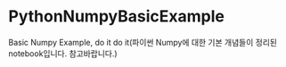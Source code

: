 # PythonNumpyBasicExample
Basic Numpy Example, do it do it(파이썬 Numpy에 대한 기본 개념들이 정리된 notebook입니다. 참고바랍니다.)
